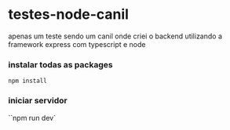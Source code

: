 # testes-node-canil

apenas um teste sendo um canil onde criei o backend utilizando a framework express
com typescript e node
### instalar todas as packages
`npm install`

### iniciar servidor
``npm run dev`